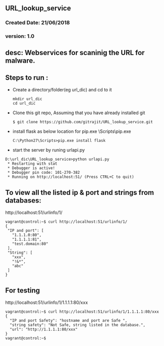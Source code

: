 ## URL_lookup_service
### Created Date: 21/06/2018
### version: 1.0

## desc: Webservices for scaninig the URL for malware.

## Steps to run :
* Create a directory/folder(eg url_dic) and cd  to it
  ```
  mkdir url_dic
  cd url_dic
  ```
  
* Clone this git repo, Assuming that you have already installed git
  ```
  $ git clone https://github.com/gitrajit/URL_lookup_service.git
  ```
* install flask as below
  location for pip.exe <path to your Python27>\Scripts\pip.exe
  ```
  C:\Python27\Scripts>pip.exe install flask
  ```
* start the server by runing urlapi.py
```
D:\url_dic\URL_lookup_service>python urlapi.py
 * Restarting with stat
 * Debugger is active!
 * Debugger pin code: 101-270-382
 * Running on http://localhost:51/ (Press CTRL+C to quit)
 ```
 
 ## To view all the listed ip & port and strings from databases:
 http://localhost:51/urlinfo/1/
 
 ```
 vagrant@control:~$ curl http://localhost:51/urlinfo/1/
{
  "IP and port": [
    "1.1.1.0:80",
    "1.1.1.1:81",
    "test.domain:80"
  ],
  "String": [
    "xxx",
    "!&*",
    "abc"
  ]
}
```

## For testing 
http://localhost:51/urlinfo/1/1.1.1.1:80/xxx

```
vagrant@control:~$ curl http://localhost:51/urlinfo/1/1.1.1.1:80/xxx
{
  "IP and port Safety": "hostname and port are Safe ",
  "string safety": "Not Safe, string listed in the database.",
  "url": "http://1.1.1.1:80/xxx"
}
vagrant@control:~$
```






